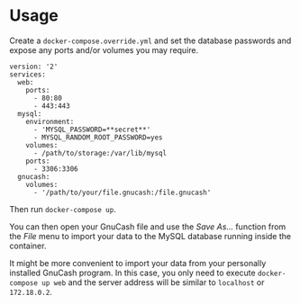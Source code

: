 # Usage

Create a `docker-compose.override.yml` and set the database passwords and expose
any ports and/or volumes you may require.

    version: '2'
    services:
      web:
        ports:
          - 80:80
          - 443:443
      mysql:
        environment:
          - 'MYSQL_PASSWORD=**secret**'
          - MYSQL_RANDOM_ROOT_PASSWORD=yes
        volumes:
          - /path/to/storage:/var/lib/mysql
        ports:
          - 3306:3306
      gnucash:
        volumes:
          - '/path/to/your/file.gnucash:/file.gnucash'

Then run `docker-compose up`.

You can then open your GnuCash file and use the *Save As...* function from the
*File* menu to import your data to the MySQL database running inside the
container.

It might be more convenient to import your data from your personally installed
GnuCash program. In this case, you only need to execute `docker-compose up web`
and the server address will be similar to `localhost` or `172.18.0.2`.

